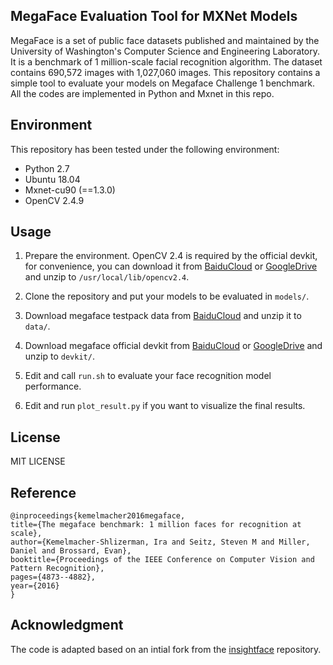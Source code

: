 
## MegaFace Evaluation Tool for MXNet Models

MegaFace is a set of public face datasets published and maintained by the University of Washington's Computer Science and Engineering Laboratory. It is a benchmark of 1 million-scale facial recognition algorithm. The dataset contains 690,572 images with 1,027,060 images. This repository contains a simple tool to evaluate your models on Megaface Challenge 1 benchmark. All the codes are implemented in Python and Mxnet in this repo.


## Environment

This repository has been tested under the following environment:

-   Python 2.7 
-   Ubuntu 18.04
-   Mxnet-cu90 (==1.3.0)
-   OpenCV 2.4.9

## Usage

1.  Prepare the environment. OpenCV 2.4 is required by the official devkit, for convenience, you can download it from [BaiduCloud](https://pan.baidu.com/s/1By4yIds0hEnw6_Ihh75R5w) or [GoogleDrive](https://drive.google.com/open?id=1Ifjj6zJQaXzuggr0tVcaMe21F7hd1PZk) and unzip to ``/usr/local/lib/opencv2.4``.

2.  Clone the repository and put your models to be evaluated in ``models/``.

3.  Download megaface testpack data from [BaiduCloud](https://pan.baidu.com/s/1kUXItYfHowpczk-80FLoGg) and unzip it to ``data/``.

4.  Download megaface official devkit from [BaiduCloud](https://pan.baidu.com/s/1M7KF8IrcWCmzRprtahszcA) or [GoogleDrive](https://drive.google.com/open?id=1ESr2PzPg5c2trzlkr_ZqtKeaRkmvjeNi) and unzip to ``devkit/``.
    
5.  Edit and call ``run.sh`` to evaluate your face recognition model performance.

6.  Edit and run ``plot_result.py`` if you want to visualize the final results.
    


## License

MIT LICENSE


## Reference

```
@inproceedings{kemelmacher2016megaface,
title={The megaface benchmark: 1 million faces for recognition at scale},
author={Kemelmacher-Shlizerman, Ira and Seitz, Steven M and Miller, Daniel and Brossard, Evan},
booktitle={Proceedings of the IEEE Conference on Computer Vision and Pattern Recognition},
pages={4873--4882},
year={2016}
}
```


## Acknowledgment

The code is adapted based on an intial fork from the [insightface](https://github.com/deepinsight/insightface) repository.
